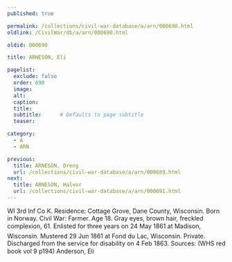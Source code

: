 ```yaml
---
published: true

permalink: /collections/civil-war-database/a/arn/000690.html
oldlink: /CivilWar/db/a/arn/000690.html

oldid: 000690

title: ARNESON, Eli

pagelist:
  exclude: false
  order: 690
  image: 
  alt:
  caption:
  title:
  subtitle:      # Defaults to page subtitle
  teaser:

category: 
  - A 
  - ARN

previous:
  title: ARNESON, Dreng
  url: /collections/civil-war-database/a/arn/000689.html  
next:
  title: ARNESON, Halvor
  url: /collections/civil-war-database/a/arn/000691.html   
---
```

WI 3rd Inf Co K. Residence: Cottage Grove, Dane County, Wisconsin. Born in Norway. Civil War: Farmer. Age 18. Gray eyes, brown hair, freckled complexion, 6&#146;1&#148;. Enlisted for three years on 24 May 1861 at Madison, Wisconsin. Mustered 29 Jun 1861 at Fond du Lac, Wisconsin. Private. Discharged from the service for disability on 4 Feb 1863. Sources: (WHS red book vol 9 p194) &#147;Anderson, Eli&#148;